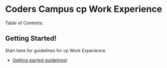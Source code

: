 # Coders Campus cp Work Experience


Table of Contents:

## Getting Started!
Start here for guidelines for cp Work Experience.
- [Getting started guidelines](WE_CP/CP_WORK_EXPERIENCE_README.md))